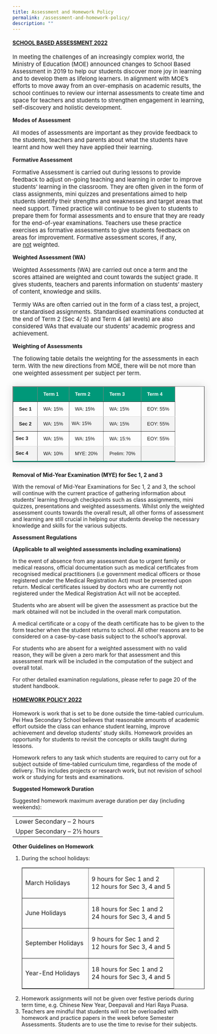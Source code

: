 ```yaml
---
title: Assessment and Homework Policy
permalink: /assessment-and-homework-policy/
description: ""
---
```

<h4><strong><u>SCHOOL BASED ASSESSMENT 2022</u></strong></h4>

<p style="font-size:15px;">In meeting the challenges of an increasingly complex world, the Ministry of Education (MOE) announced changes to School Based Assessment in 2019 to help our students discover more joy in learning and to develop them as lifelong learners. In alignment with MOE’s efforts to move away from an over-emphasis on academic results, the school continues to review our internal assessments to create time and space for teachers and students to strengthen engagement in learning, self-discovery and holistic development.</p>

<p><strong>Modes of Assessment</strong></p>

<p style="font-size:15px;">All modes of assessments are important as they provide feedback to the students, teachers and parents about what the students have learnt and how well they have applied their learning.</p>

<p><strong>Formative Assessment</strong></p>

<p style="font-size:15px;">Formative Assessment is carried out during lessons to provide feedback to adjust on-going teaching and learning in order to improve students’ learning in the classroom. They are often given in the form of class assignments, mini quizzes and presentations aimed to help students identify their strengths and weaknesses and target areas that need support. Timed practice will continue to be given to students to prepare them for formal assessments and to ensure that they are ready for the end-of-year examinations. Teachers use these practice exercises as formative assessments to give students feedback on areas for improvement. Formative assessment scores, if any, are&nbsp;<u>not</u>&nbsp;weighted.</p>

<p><strong>Weighted Assessment (WA)</strong></p>

<p style="font-size:15px;">Weighted Assessments (WA) are carried out once a term and the scores attained are weighted and count towards the subject grade. It gives students, teachers and parents information on students’ mastery of content, knowledge and skills.</p>

<p style="font-size:15px;">Termly WAs are often carried out in the form of a class test, a project, or standardised assignments. Standardised examinations conducted at the end of Term 2 (Sec 4/ 5) and Term 4 (all levels) are also considered WAs that evaluate our students’ academic progress and achievement.</p>

<p><strong>Weighting of Assessments</strong></p>

<p style="font-size:15px;">The following table details the weighting for the assessments in each term. With the new directions from MOE, there will be not more than one weighted assessment per subject per term.</p>

<div class="table-responsive">
<table border="1" style="border-collapse: collapse;margin: 25px 0;font-size: 0.9em;font-family: sans-serif;min-width: 400px; box-shadow: 0 0 20px rgba(0, 0, 0, 0.15);">
<thead style="color:white;">
<tr style="background-color: #009879;color:white;">
<td style="padding: 12px 15px;color:white;">&nbsp;
</td>
<td style="padding: 12px 15px;text-align:left;color:white;">
<strong>Term 1</strong>
</td>
<td style="color:white;padding: 12px 15px;text-align:left;">
<strong>Term 2</strong>
</td>
<td style="color:white;padding: 12px 15px;text-align:left;">
<strong>Term 3</strong>
</td>
<td style="color:white;padding: 12px 15px;text-align:left;">
<strong>Term 4</strong>
</td>
</tr>
</thead>
	
<tbody>
<tr  style="border-bottom: 1px solid #dddddd;">
<td style="padding: 12px 15px">
<strong>Sec 1</strong>
</td>
<td style="padding: 12px 15px">
WA: 15%
</td>
<td style="padding: 12px 15px">
WA: 15%
</td>
<td style="padding: 12px 15px">
WA: 15%
</td>
<td style="padding: 12px 15px">
EOY: 55%
</td>
</tr>
	
<tr style ="background-color: #f3f3f3;">
<td style="padding: 12px 15px">
<strong>Sec 2</strong>
</td>
<td style="padding: 12px 15px">
WA: 15%
</td>
<td style="padding:">
WA: 15%
</td>
<td style="padding: 12px 15px">
WA: 15%
</td>
<td style="padding: 12px 15px">
EOY: 55%
</td>
</tr>
															
<tr style="border-bottom: 1px solid #dddddd;">
<td>
<strong>Sec 3</strong>
</td>
<td style="padding: 12px 15px">
WA: 15%
</td>
<td style="padding: 12px 15px">
WA: 15%
</td>
<td style="padding: 12px 15px">
WA: 15:%
</td>
<td style="padding: 12px 15px">
EOY: 55%
</td>
</tr>
															
<tr style="border-bottom: 2px solid #009879;     background-color: #f3f3f3;">
<td>
<strong>Sec 4</strong>
</td>
<td style="padding: 12px 15px">
WA: 10%
</td>
<td style="padding: 12px 15px">
MYE: 20%
</td>
<td style="padding: 12px 15px">
Prelim: 70%
</td>
<td style="padding: 12px 15px">&nbsp;</td>
</tr>
</tbody>
</table>
</div>

<p><strong>Removal of Mid-Year Examination (MYE) for Sec 1, 2 and 3</strong></p>
<p>With the removal of Mid-Year Examinations for Sec 1, 2 and 3, the school will continue with the current practice of gathering information about students’ learning through checkpoints such as class assignments, mini quizzes, presentations&nbsp;and weighted assessments. Whilst only the weighted assessment counts towards the overall result, all other forms of assessment and learning are still crucial in helping our students develop the necessary knowledge and skills for the various subjects.</p>
<p><strong>Assessment Regulations&nbsp;</strong></p>
<p><strong>(Applicable to all weighted assessments including examinations)&nbsp;</strong></p>
<p>In the event of absence from any assessment due to urgent family or medical reasons, official documentation such as medical certificates from recognised medical practitioners (i.e government medical officers or those registered under the Medical Registration Act) must be presented upon return. Medical certificates issued by doctors who are currently not registered under the Medical Registration Act will not be accepted.&nbsp;</p>
<p>Students who are absent will be given the assessment as practice but the mark obtained will not be included in the overall mark computation.</p>
<p>A medical certificate or a copy of the death certificate has to be given to the form teacher when the student returns to school. All other reasons are to be considered on a case-by-case basis subject to the school’s approval.</p>
<p>For students who are absent for a weighted assessment with no valid reason, they will be given a zero mark for that assessment and this assessment mark will be included in the computation of the subject and overall total.&nbsp;</p>
<p>For other detailed examination regulations, please refer to page 20 of the student handbook.</p>
<h4><span style="text-decoration: underline;"><strong>HOMEWORK POLICY 2022</strong></span></h4>
<p>Homework is work that is set to be done outside the time-tabled curriculum. Pei Hwa Secondary School believes that&nbsp;reasonable amounts of academic effort outside the class can enhance student learning,&nbsp;improve achievement&nbsp;and&nbsp;develop students’ study skills. Homework provides an opportunity for students to revisit the concepts or skills taught during lessons.&nbsp;</p>
<p>Homework refers to any task which students are required to carry out for a subject outside of time-tabled curriculum time, regardless of the mode of delivery. This includes projects or research work, but not revision of school work or studying for tests and examinations.</p>
<p><strong>Suggested Homework Duration</strong></p>
<p>Suggested homework maximum average duration per day (including weekends):</p>
<div>
<table>
<tbody>
<tr>
<td>Lower Secondary&nbsp;– 2&nbsp;hours</td>
</tr>
<tr>
<td>Upper Secondary&nbsp;– 2½ hours</td>
</tr>
</tbody>
</table>
</div>
<p><strong>Other Guidelines on Homework</strong></p>
<ol>
<li aria-level="1">During the school holidays:
<div>
<table border="1">
<tbody>
<tr>
<td>
<p>March Holidays&nbsp;</p>
</td>
<td>
<p>9 hours for Sec 1 and 2<br>12 hours for Sec 3, 4 and 5</p>
</td>
</tr>
<tr>
<td>
<p>June Holidays&nbsp;</p>
</td>
<td>
<p>18 hours for Sec 1 and 2<br>24 hours for Sec 3, 4 and 5</p>
</td>
</tr>
<tr>
<td>
<p>September Holidays&nbsp;</p>
</td>
<td>
<p>9 hours for Sec 1 and 2<br>12 hours for Sec 3, 4 and 5</p>
</td>
</tr>
<tr>
<td>
<p>Year-End Holidays</p>
</td>
<td>
<p>18 hours for Sec 1 and 2<br>24 hours for Sec 3, 4 and 5</p>
</td>
</tr>
</tbody>
</table>
</div>
</li>
<li>Homework assignments will not be given over festive periods during term time, e.g. Chinese New Year, Deepavali and Hari Raya Puasa.</li>
<li>Teachers are mindful that students will not be overloaded with homework and practice papers in the week before Semester Assessments. Students are to use the time to revise for their subjects.</li>
</ol>
